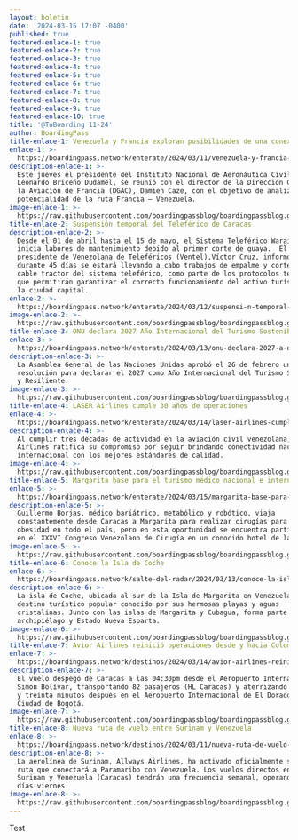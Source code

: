 ```yaml
---
layout: boletin
date: '2024-03-15 17:07 -0400'
published: true
featured-enlace-1: true
featured-enlace-2: true
featured-enlace-3: true
featured-enlace-4: true
featured-enlace-5: true
featured-enlace-6: true
featured-enlace-7: true
featured-enlace-8: true
featured-enlace-9: true
featured-enlace-10: true
title: '@TuBoarding 11-24'
author: BoardingPass
title-enlace-1: Venezuela y Francia exploran posibilidades de una conexión aérea directa
enlace-1: >-
  https://boardingpass.network/enterate/2024/03/11/venezuela-y-francia-exploran-posibilidades-de-una-conexi-n-a-rea-directa/
description-enlace-1: >-
  Este jueves el presidente del Instituto Nacional de Aeronáutica Civil (INAC),
  Leonardo Briceño Dudamel, se reunió con el director de la Dirección General de
  la Aviación de Francia (DGAC), Damien Caze, con el objetivo de analizar la
  potencialidad de la ruta Francia – Venezuela.
image-enlace-1: >-
  https://raw.githubusercontent.com/boardingpassblog/boardingpassblog.github.io/main/assets/images/Francia-Venezuela.jpg
title-enlace-2: Suspensión temporal del Teleférico de Caracas
description-enlace-2: >-
  Desde el 01 de abril hasta el 15 de mayo, el Sistema Teleférico Warairarepano,
  inicia labores de mantenimiento debido al primer corte de guaya.  El
  presidente de Venezolana de Teleféricos (Ventel),Víctor Cruz, informó que
  durante 45 días se estará llevando a cabo trabajos de empalme y corte del
  cable tractor del sistema teleférico, como parte de los protocolos técnicos
  que permitirán garantizar el correcto funcionamiento del activo turístico de
  la ciudad capital.
enlace-2: >-
  https://boardingpass.network/enterate/2024/03/12/suspensi-n-temporal-del-telef-rico-de-caracas/
image-enlace-2: >-
  https://raw.githubusercontent.com/boardingpassblog/boardingpassblog.github.io/main/assets/images/Teleferico.jpg
title-enlace-3: ONU declara 2027 Año Internacional del Turismo Sostenible y Resiliente
enlace-3: >-
  https://boardingpass.network/enterate/2024/03/13/onu-declara-2027-a-o-internacional-del-turismo-sostenible-y-resiliente/
description-enlace-3: >-
  La Asamblea General de las Naciones Unidas aprobó el 26 de febrero una
  resolución para declarar el 2027 como Año Internacional del Turismo Sostenible
  y Resiliente.
image-enlace-3: >-
  https://raw.githubusercontent.com/boardingpassblog/boardingpassblog.github.io/main/assets/images/onu.jpg
title-enlace-4: LASER Airlines cumple 30 años de operaciones
enlace-4: >-
  https://boardingpass.network/enterate/2024/03/14/laser-airlines-cumple-30-a-os-de-operaciones/
description-enlace-4: >-
  Al cumplir tres décadas de actividad en la aviación civil venezolana, LASER
  Airlines ratifica su compromiso por seguir brindando conectividad nacional e
  internacional con los mejores estándares de calidad.
image-enlace-4: >-
  https://raw.githubusercontent.com/boardingpassblog/boardingpassblog.github.io/main/assets/images/Avion-Laser.jpg
title-enlace-5: Margarita base para el turismo médico nacional e internacional
enlace-5: >-
  https://boardingpass.network/enterate/2024/03/15/margarita-base-para-el-turismo-m-dico-nacional-e-internacional/
description-enlace-5: >-
  Guillermo Borjas, médico bariátrico, metabólico y robótico, viaja
  constantemente desde Caracas a Margarita para realizar cirugías para la
  obesidad en todo el país, pero en esta oportunidad se encuentra participando
  en el XXXVI Congreso Venezolano de Cirugía en un conocido hotel de la Isla.
image-enlace-5: >-
  https://raw.githubusercontent.com/boardingpassblog/boardingpassblog.github.io/main/assets/images/1margarita.jpg
title-enlace-6: Conoce la Isla de Coche
enlace-6: >-
  https://boardingpass.network/salte-del-radar/2024/03/13/conoce-la-isla-de-coche/
description-enlace-6: >-
  La isla de Coche, ubicada al sur de la Isla de Margarita en Venezuela, es un
  destino turístico popular conocido por sus hermosas playas y aguas
  cristalinas. Junto con las islas de Margarita y Cubagua, forma parte del
  archipiélago y Estado Nueva Esparta.
image-enlace-6: >-
  https://raw.githubusercontent.com/boardingpassblog/boardingpassblog.github.io/main/assets/images/IslaCoche.jpg
title-enlace-7: Avior Airlines reinició operaciones desde y hacia Colombia
enlace-7: >-
  https://boardingpass.network/destinos/2024/03/14/avior-airlines-reinici-operaciones-desde-y-hacia-colombia/
description-enlace-7: >-
  El vuelo despegó de Caracas a las 04:30pm desde el Aeropuerto Internacional
  Simón Bolívar, transportando 82 pasajeros (HL Caracas) y aterrizando una hora
  y treinta minutos después en el Aeropuerto Internacional de El Dorado en la
  Ciudad de Bogotá.
image-enlace-7: >-
  https://raw.githubusercontent.com/boardingpassblog/boardingpassblog.github.io/main/assets/images/Avion-AVIOR.jpg
title-enlace-8: Nueva ruta de vuelo entre Surinam y Venezuela
enlace-8: >-
  https://boardingpass.network/destinos/2024/03/11/nueva-ruta-de-vuelo-entre-surinam-y-venezuela/
description-enlace-8: >-
  La aerolínea de Surinam, Allways Airlines, ha activado oficialmente su nueva
  ruta que conectará a Paramaribo con Venezuela. Los vuelos directos entre
  Surinam y Venezuela (Caracas) tendrán una frecuencia semanal, operando los
  días viernes.
image-enlace-8: >-
  https://raw.githubusercontent.com/boardingpassblog/boardingpassblog.github.io/main/assets/images/Surinam.jpg
---
```

Test